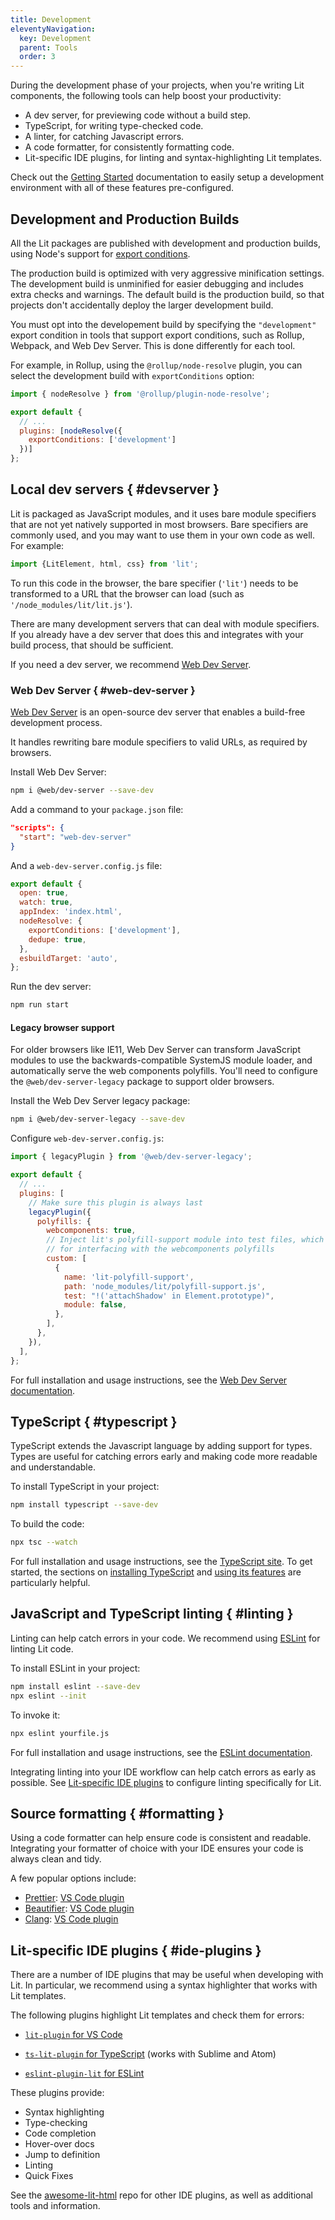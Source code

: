 ```yaml
---
title: Development
eleventyNavigation:
  key: Development
  parent: Tools
  order: 3
---
```


During the development phase of your projects, when you're writing Lit components, the following tools can help boost your productivity:

* A dev server, for previewing code without a build step.
* TypeScript, for writing type-checked code.
* A linter, for catching Javascript errors.
* A code formatter, for consistently formatting code.
* Lit-specific IDE plugins, for linting and syntax-highlighting Lit templates.

Check out the [Getting Started](../../getting-started) documentation to easily setup a development environment with all of these features pre-configured.

## Development and Production Builds

All the Lit packages are published with development and production builds, using Node's support for [export conditions](https://nodejs.org/api/packages.html#packages_conditional_exports).

The production build is optimized with very aggressive minification settings. The development build is unminified for easier debugging and includes extra checks and warnings. The default build is the production build, so that projects don't accidentally deploy the larger development build.

You must opt into the developement build by specifying the `"development"` export condition in tools that support export conditions, such as Rollup, Webpack, and Web Dev Server. This is done differently for each tool.

For example, in Rollup, using the `@rollup/node-resolve` plugin, you can select the development build with `exportConditions` option:

```js
import { nodeResolve } from '@rollup/plugin-node-resolve';

export default {
  // ...
  plugins: [nodeResolve({
    exportConditions: ['development']
  })]
};
```

## Local dev servers { #devserver }

Lit is packaged as JavaScript modules, and it uses bare module specifiers that are not yet natively supported in most browsers. Bare specifiers are commonly used, and you may want to use them in your own code as well. For example:

```js
import {LitElement, html, css} from 'lit';
```

To run this code in the browser, the bare specifier (`'lit'`) needs to be transformed to a URL that the browser can load (such as `'/node_modules/lit/lit.js'`).

There are many development servers that can deal with module specifiers. If you already have a dev server that does this and integrates with your build process, that should be sufficient.

If you need a dev server, we recommend [Web Dev Server](https://modern-web.dev/docs/dev-server/overview/).

### Web Dev Server { #web-dev-server }

[Web Dev Server](https://modern-web.dev/docs/dev-server/overview/) is an open-source dev server that enables a build-free development process.

It handles rewriting bare module specifiers to valid URLs, as required by browsers.

Install Web Dev Server:

```bash
npm i @web/dev-server --save-dev
```

Add a command to your `package.json` file:

```json
"scripts": {
  "start": "web-dev-server"
}
```

And a `web-dev-server.config.js` file:
```js
export default {
  open: true,
  watch: true,
  appIndex: 'index.html',
  nodeResolve: {
    exportConditions: ['development'],
    dedupe: true,
  },
  esbuildTarget: 'auto',
};
```

Run the dev server:

```bash
npm run start
```

#### Legacy browser support

For older browsers like IE11, Web Dev Server can transform JavaScript modules to use the backwards-compatible SystemJS module loader, and automatically serve the web components polyfills. You'll need to configure the `@web/dev-server-legacy` package to support older browsers.

Install the Web Dev Server legacy package:

```bash
npm i @web/dev-server-legacy --save-dev
```

Configure `web-dev-server.config.js`:

```js
import { legacyPlugin } from '@web/dev-server-legacy';

export default {
  // ...
  plugins: [
    // Make sure this plugin is always last
    legacyPlugin({
      polyfills: {
        webcomponents: true,
        // Inject lit's polyfill-support module into test files, which is required
        // for interfacing with the webcomponents polyfills
        custom: [
          {
            name: 'lit-polyfill-support',
            path: 'node_modules/lit/polyfill-support.js',
            test: "!('attachShadow' in Element.prototype)",
            module: false,
          },
        ],
      },
    }),
  ],
};
```

For full installation and usage instructions, see the [Web Dev Server documentation](https://modern-web.dev/docs/dev-server/overview/).

## TypeScript { #typescript }

TypeScript extends the Javascript language by adding support for types. Types are useful for catching errors early and making code more readable and understandable.

To install TypeScript in your project:

```bash
npm install typescript --save-dev
```

To build the code:

```bash
npx tsc --watch
```

For full installation and usage instructions, see the [TypeScript site](https://www.typescriptlang.org/). To get started, the sections on [installing TypeScript](https://www.typescriptlang.org/docs/handbook/typescript-tooling-in-5-minutes.html) and [using its features](https://www.typescriptlang.org/docs/handbook/typescript-in-5-minutes.html) are particularly helpful.

## JavaScript and TypeScript linting { #linting }

Linting can help catch errors in your code. We recommend using [ESLint](https://eslint.org) for linting Lit code.

To install ESLint in your project:

```bash
npm install eslint --save-dev
npx eslint --init
```

To invoke it:

```bash
npx eslint yourfile.js
```

For full installation and usage instructions, see the [ESLint documentation](https://eslint.org/docs/user-guide/getting-started).

Integrating linting into your IDE workflow can help catch errors as early as possible. See [Lit-specific IDE plugins](#ide-plugins) to configure linting specifically for Lit.

## Source formatting { #formatting }

Using a code formatter can help ensure code is consistent and readable. Integrating your formatter of choice with your IDE ensures your code is always clean and tidy.

A few popular options include:

* [Prettier](https://prettier.io/): [VS Code plugin](https://marketplace.visualstudio.com/items?itemName=esbenp.prettier-vscode)
* [Beautifier](https://beautifier.io/): [VS Code plugin](https://marketplace.visualstudio.com/items?itemName=HookyQR.beautify)
* [Clang](https://www.npmjs.com/package/clang-format): [VS Code plugin](https://marketplace.visualstudio.com/items?itemName=xaver.clang-format)


## Lit-specific IDE plugins { #ide-plugins }

There are a number of IDE plugins that may be useful when developing with Lit. In particular, we recommend using a syntax highlighter that works with Lit templates.

The following plugins highlight Lit templates and check them for errors:

* [`lit-plugin` for VS Code](https://marketplace.visualstudio.com/items?itemName=runem.lit-plugin)

* [`ts-lit-plugin` for TypeScript](https://github.com/runem/lit-analyzer/tree/master/packages/ts-lit-plugin) (works with Sublime and Atom)

* [`eslint-plugin-lit` for ESLint](https://github.com/43081j/eslint-plugin-lit)

These plugins provide:

- Syntax highlighting
- Type-checking
- Code completion
- Hover-over docs
- Jump to definition
- Linting
- Quick Fixes

See the [awesome-lit-html](https://github.com/web-padawan/awesome-lit-html#ide-plugins) repo for other IDE plugins, as well as additional tools and information.
